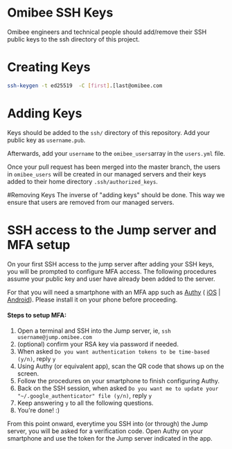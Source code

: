 # Omibee SSH Keys
Omibee engineers and technical people should add/remove their SSH public keys to
the ssh directory of this project.

# Creating Keys
```bash
ssh-keygen -t ed25519  -C [first].[last@omibee.com
```

# Adding Keys
Keys should be added to the `ssh/` directory of this repository. Add your public key as `username.pub`.

Afterwards, add your `username` to the `omibee_users`array in the `users.yml` file.

Once your pull request has been merged into the master branch, the users in `omibee_users` will be created in our managed servers and their keys added to their home directory `.ssh/authorized_keys`.

#Removing Keys
The inverse of "adding keys" should be done. This way we ensure that users are removed from our managed servers.

# SSH access to the Jump server and MFA setup
On your first SSH access to the jump server after adding your SSH keys, you will be prompted to configure MFA access.
The following procedures assume your public key and user have already been added to the server.

For that you will need a smartphone with an MFA app such as [Authy](https://www.authy.com/) ( [iOS](https://itunes.apple.com/en/app/authy/id494168017?mt=8) | [Android](https://play.google.com/store/apps/details?id=com.authy.authy&hl=en)).
Please install it on your phone before proceeding.

#### Steps to setup MFA:
 1. Open a terminal and SSH into the Jump server, ie, `ssh username@jump.omibee.com`
 2. (optional) confirm your RSA key via password if needed.
 3. When asked `Do you want authentication tokens to be time-based (y/n)`, reply `y`
 4. Using Authy (or equivalent app), scan the QR code that shows up on the screen.
 5. Follow the procedures on your smartphone to finish configuring Authy.
 6. Back on the SSH session, when asked `Do you want me to update your "~/.google_authenticator" file (y/n)`, reply `y`
 7. Keep answering `y` to all the following questions.
 8. You're done! :)

 From this point onward, everytime you SSH into (or through) the Jump server, you will be asked for a verification code.
 Open Authy on your smartphone and use the token for the Jump server indicated in the app.
